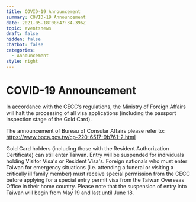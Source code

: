 ```yaml
---
title: COVID-19 Announcement
summary: COVID-19 Announcement
date: 2021-05-18T08:47:34.396Z
topic: eventsnews
draft: false
hidden: false
chatbot: false
categories:
  - Announcement
style: right
---
```

# COVID-19 Announcement

In accordance with the CECC’s regulations, the Ministry of Foreign Affairs will halt the processing of all visa applications (including the passport inspection stage of the Gold Card).

The announcement of Bureau of Consular Affairs please refer to: <https://www.boca.gov.tw/cp-220-6517-9b761-2.html>

Gold Card holders (including those with the Resident Authorization Certificate) can still enter Taiwan. Entry will be suspended for individuals holding Visitor Visa's or Resident Visa's. Foreign nationals who must enter Taiwan for emergency situations (i.e. attending a funeral or visiting a critically ill family member) must receive special permission from the CECC before applying for a special entry permit visa from the Taiwan Overseas Office in their home country. Please note that the suspension of entry into Taiwan will begin from May 19 and last until June 18.

[](https://www.immigration.gov.tw/5385/7445/211420/229781/211422/216338/)